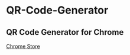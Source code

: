# QR-Code-Generator
QR Code Generator for Chrome
---
[Chrome Store](https://chrome.google.com/webstore/detail/qr-code-generator/heggnnjajfcmdmppnfpkgjiempnifpdl)
